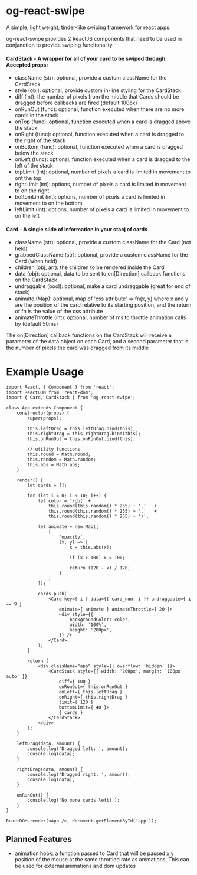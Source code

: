 # og-react-swipe
A simple, light weight, tinder-like swiping framework for react apps.

og-react-swipe provides 2 ReactJS components that need to be used in conjunction to provide swiping funcitonality.

#### CardStack - A wrapper for all of your card to be swiped through. Accepted props:
 * className (str): optional, provide a custom className for the CardStack
 * style (obj): optional, provide custom in-line styling for the CardStack
 * diff (int): the number of pixels from the middle that Cards should be dragged before callbacks are fired (default 100px)
 * onRunOut (func): optional, function executed when there are no more cards in the stack
 * onTop (func): optional, function executed when a card is dragged above the stack 
 * onRight (func): optional, function executed when a card is dragged to the right of the stack
 * onBottom (func): optional, function executed when a card is dragged below the stack
 * onLeft (func): optional, function executed when a card is dragged to the left of the stack
 * topLimit (int): optional, number of pixels a card is limited in movement to ont the top
 * rightLimit (int): options, number of pixels a card is limited in movement to on the right
 * bottomLimit (int): options, number of pixels a card is limited in movement to on the bottom
 * leftLimit (int): options, number of pixels a card is limited in movement to on the left

#### Card - A single slide of information in your stacj of cards
 * className (str): optional, provide a custom className for the Card (not held)
 * grabbedClassName (str): optional, provide a custom className for the Card (when held)
 * children (obj, arr): the children to be rendered inside the Card
 * data (obj): optional, data to be sent to on[Direction] callback functions on the CardStack
 * undraggable (bool): optional, make a card undraggable (great for end of stack)
 * animate (Map): optional, map of 'css attribute' => fn(x, y) where x and y are the position of the card relative to its starting position, and the return of fn is the value of the css attribute
 * animateThrottle (int): optional, number of ms to throttle animation calls by (default 50ms)

The on[Direction] callback functions on the CardStack will receive a parameter of the data object on each Card, and a second parameter that is the number of pixels the card was dragged from its middle

# Example Usage
```
import React, { Component } from 'react';
import ReactDOM from 'react-dom';
import { Card, CardStack } from 'og-react-swipe';

class App extends Component {
	constructor(props) {
		super(props);

		this.leftDrag = this.leftDrag.bind(this);
		this.rightDrag = this.rightDrag.bind(this);
		this.onRunOut = this.onRunOut.bind(this);

		// utility functions
		this.round = Math.round;
		this.random = Math.random;
		this.abs = Math.abs;
	}

	render() {
		let cards = [];

		for (let i = 0; i < 10; i++) {
			let color = 'rgb(' +
				this.round(this.random() * 255) + ','	+
				this.round(this.random() * 255) + ','	+
				this.round(this.random() * 255) + ')';

			let animate = new Map([
				[
					'opacity',
					(x, y) => {
						x = this.abs(x);
						
						if (x > 100) x = 100;

						return (120 - x) / 120;
					}
				]
			]);

			cards.push(
				<Card key={ i } data={{ card_num: i }} undraggable={ i == 9 }
					animate={ animate } animateThrottle={ 20 }>
					<div style={{
						backgroundColor: color,
						width: '100%',
						height: '200px',
					}} />
				</Card>
			);
		}

		return (
			<div className="app" style={{ overflow: 'hidden' }}>
				<CardStack style={{ width: '200px', margin: '100px auto' }}
					diff={ 100 }
					onRunOut={ this.onRunOut }
					onLeft={ this.leftDrag }
					onRight={ this.rightDrag }
					limit={ 120 }
					bottomLimit={ 40 }>
					{ cards }
				</CardStack>
			</div>
		);
	}

	leftDrag(data, amount) {
		console.log('Dragged left: ', amount);
		console.log(data);
	}

	rightDrag(data, amount) {
		console.log('Dragged right: ', amount);
		console.log(data);
	}

	onRunOut() {
		console.log('No more cards left!');
	}
}

ReactDOM.render(<App />, document.getElementById('app'));
```

## Planned Features
 * animation hook: a function passed to Card that will be passed x,y position of the mouse at the same throttled rate as animations. This can be used for external animations and dom updates
